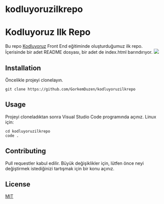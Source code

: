 # kodluyoruzilkrepo
# Kodluyoruz Ilk Repo
Bu repo [Kodluyoruz](https://kodluyoruz.org) Front End eğitiminde oluşturduğumuz ilk repo. İçerisinde bir adet README dosyası, bir adet de index.html barındırıyor.
![](https://i.hizliresim.com/3zuvygt.png)

## Installation
Öncelikle projeyi clonelayın.

    git clone https://github.com/GorkemDuzen/kodluyoruzilkrepo

## Usage

Projeyi cloneladıktan sonra Visual Studio Code programında açınız.
Linux için:

   ```
cd kodluyoruzilkrepo
code .
```
## Contributing
Pull requestler kabul edilir. Büyük değişiklikler için, lütfen önce neyi değiştirmek istediğinizi tartışmak için bir konu açınız.

## License
[MIT](https://choosealicense.com/licenses/mit/)


